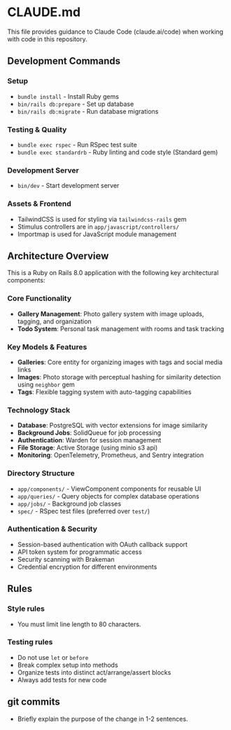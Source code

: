# CLAUDE.md

This file provides guidance to Claude Code (claude.ai/code) when working with code in this repository.

## Development Commands

### Setup
- `bundle install` - Install Ruby gems
- `bin/rails db:prepare` - Set up database
- `bin/rails db:migrate` - Run database migrations

### Testing & Quality
- `bundle exec rspec` - Run RSpec test suite
- `bundle exec standardrb` - Ruby linting and code style (Standard gem)

### Development Server
- `bin/dev` - Start development server

### Assets & Frontend
- TailwindCSS is used for styling via `tailwindcss-rails` gem
- Stimulus controllers are in `app/javascript/controllers/`
- Importmap is used for JavaScript module management

## Architecture Overview

This is a Ruby on Rails 8.0 application with the following key architectural components:

### Core Functionality
- **Gallery Management**: Photo gallery system with image uploads, tagging, and organization
- **Todo System**: Personal task management with rooms and task tracking

### Key Models & Features
- **Galleries**: Core entity for organizing images with tags and social media links
- **Images**: Photo storage with perceptual hashing for similarity detection using `neighbor` gem
- **Tags**: Flexible tagging system with auto-tagging capabilities

### Technology Stack
- **Database**: PostgreSQL with vector extensions for image similarity
- **Background Jobs**: SolidQueue for job processing
- **Authentication**: Warden for session management
- **File Storage**: Active Storage (using minio s3 api)
- **Monitoring**: OpenTelemetry, Prometheus, and Sentry integration

### Directory Structure
- `app/components/` - ViewComponent components for reusable UI
- `app/queries/` - Query objects for complex database operations
- `app/jobs/` - Background job classes
- `spec/` - RSpec test files (preferred over `test/`)

### Authentication & Security
- Session-based authentication with OAuth callback support
- API token system for programmatic access
- Security scanning with Brakeman
- Credential encryption for different environments

## Rules

### Style rules
* You must limit line length to 80 characters.

### Testing rules
* Do not use `let` or `before`
* Break complex setup into methods
* Organize tests into distinct act/arrange/assert blocks
* Always add tests for new code

## git commits
* Briefly explain the purpose of the change in 1-2 sentences.
